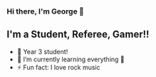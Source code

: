 ### Hi there, I'm George 👋

## I'm a Student, Referee, Gamer!!

- 🔭 Year 3 student!
- 🌱 I’m currently learning everything 🤣
- ⚡ Fun fact: I love rock music
